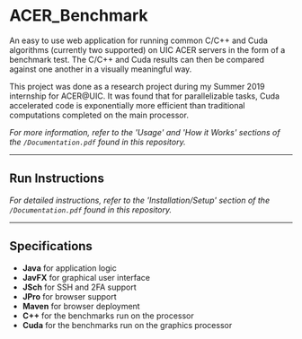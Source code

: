# ACER_Benchmark

An easy to use web application for running common C/C++ and Cuda algorithms (currently two supported) on UIC ACER servers in the form of a benchmark test. The C/C++ and Cuda results can then be compared against one another in a visually meaningful way.

This project was done as a research project during my Summer 2019 internship for ACER@UIC. It was found that for parallelizable tasks, Cuda accelerated code is exponentially more efficient than traditional computations completed on the main processor.

*For more information, refer to the 'Usage' and 'How it Works' sections of the `/Documentation.pdf` found in this repository.*

---

## Run Instructions

*For detailed instructions, refer to the 'Installation/Setup' section of the `/Documentation.pdf` found in this repository.*

---

## Specifications

* **Java** for application logic
* **JavFX** for graphical user interface
* **JSch** for SSH and 2FA support
* **JPro** for browser support
* **Maven** for browser deployment
* **C++** for the benchmarks run on the processor
* **Cuda** for the benchmarks run on the graphics processor
